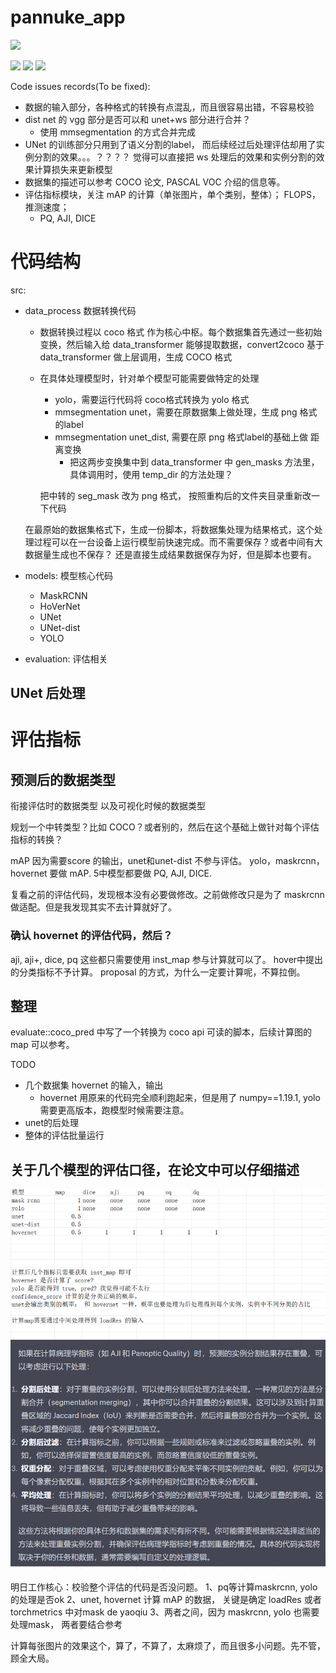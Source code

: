 # pannuke_app

[![](https://img.shields.io/badge/blog-@csdn-red.svg)](https://blog.csdn.net/weixin_41783424?spm=1011.2124.3001.5343)

![](https://img.shields.io/github/forks/RessCris2/pannuke_app?style=social)
![](https://img.shields.io/github/watchers/RessCris2/pannuke_app?style=social )
![](https://img.shields.io/github/stars/RessCris2/pannuke_app?color=green&style=social)


Code issues records(To be fixed):
- 数据的输入部分，各种格式的转换有点混乱，而且很容易出错，不容易校验
- dist net 的 vgg 部分是否可以和 unet+ws 部分进行合并？
    - 使用 mmsegmentation 的方式合并完成
- UNet 的训练部分只用到了语义分割的label， 而后续经过后处理评估却用了实例分割的效果。。。？？？？
    觉得可以直接把 ws 处理后的效果和实例分割的效果计算损失来更新模型
- 数据集的描述可以参考 COCO 论文, PASCAL VOC 介绍的信息等。
- 评估指标模块，关注 mAP 的计算（单张图片，单个类别，整体）； FLOPS， 推测速度；
    - PQ, AJI, DICE


# 代码结构
src:
- data_process 数据转换代码
    - 数据转换过程以 coco 格式 作为核心中枢。每个数据集首先通过一些初始变换，然后输入给 data_transformer 能够提取数据，convert2coco 基于 data_transformer 做上层调用，生成 COCO 格式
    - 在具体处理模型时，针对单个模型可能需要做特定的处理
        - yolo，需要运行代码将 coco格式转换为 yolo 格式
        - mmsegmentation unet，需要在原数据集上做处理，生成 png 格式的label
        - mmsegmentation unet_dist, 需要在原 png 格式label的基础上做 距离变换
            - 把这两步变换集中到 data_transformer 中 gen_masks 方法里，具体调用时，使用 temp_dir 的方法处理？

        把中转的 seg_mask 改为 png 格式， 按照重构后的文件夹目录重新改一下代码

    
    在最原始的数据集格式下，生成一份脚本，将数据集处理为结果格式，这个处理过程可以在一台设备上运行模型前快速完成。而不需要保存？或者中间有大数据量生成也不保存？
    还是直接生成结果数据保存为好，但是脚本也要有。

- models: 模型核心代码
    - MaskRCNN
    - HoVerNet
    - UNet
    - UNet-dist
    - YOLO

- evaluation: 评估相关

## UNet 后处理


# 评估指标
## 预测后的数据类型

衔接评估时的数据类型
以及可视化时候的数据类型

规划一个中转类型？比如 COCO？或者别的，然后在这个基础上做针对每个评估指标的转换？

mAP 因为需要score 的输出，unet和unet-dist 不参与评估。
yolo，maskrcnn，hovernet 要做 mAP.
5中模型都要做 PQ, AJI, DICE.

复看之前的评估代码，发现根本没有必要做修改。之前做修改只是为了 maskrcnn 做适配。但是我发现其实不去计算就好了。
### 确认 hovernet 的评估代码，然后？
aji, aji+, dice, pq 这些都只需要使用 inst_map 参与计算就可以了。
hover中提出的分类指标不予计算。
proposal 的方式，为什么一定要计算呢，不算拉倒。

## 整理
evaluate::coco_pred 中写了一个转换为 coco api 可读的脚本，后续计算图的 map 可以参考。

TODO
- 几个数据集 hovernet 的输入，输出
    - hovernet 用原来的代码完全顺利跑起来，但是用了 numpy==1.19.1, yolo 需要更高版本，跑模型时候需要注意。
- unet的后处理
- 整体的评估批量运行


## 关于几个模型的评估口径，在论文中可以仔细描述
![Alt text](image-1.png)

明日工作核心：校验整个评估的代码是否没问题。
1、pq等计算maskrcnn, yolo 的处理是否ok
2、unet, hovernet 计算 mAP 的数据， 关键是确定 loadRes 或者 torchmetrics 中对mask de yaoqiu 
3、两者之间，因为 maskrcnn, yolo 也需要处理mask， 两者要结合参考

计算每张图片的效果这个，算了，不算了，太麻烦了，而且很多小问题。先不管，顾全大局。